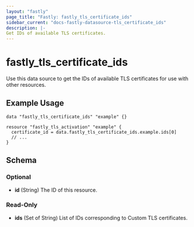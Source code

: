 ```yaml
---
layout: "fastly"
page_title: "Fastly: fastly_tls_certificate_ids"
sidebar_current: "docs-fastly-datasource-tls_certificate_ids"
description: |-
Get IDs of available TLS certificates.
---
```


# fastly_tls_certificate_ids

Use this data source to get the IDs of available TLS certificates for use with other resources.

## Example Usage

```hcl
data "fastly_tls_certificate_ids" "example" {}

resource "fastly_tls_activation" "example" {
  certificate_id = data.fastly_tls_certificate_ids.example.ids[0]
  // ...
}
```
<!-- schema generated by tfplugindocs -->
## Schema

### Optional

- **id** (String) The ID of this resource.

### Read-Only

- **ids** (Set of String) List of IDs corresponding to Custom TLS certificates.
